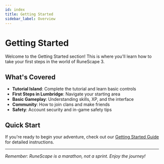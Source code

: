 ```yaml
---
id: index
title: Getting Started
sidebar_label: Overview
---
```


# Getting Started

Welcome to the Getting Started section! This is where you'll learn how to take your first steps in the world of RuneScape 3.

## What's Covered

- **Tutorial Island**: Complete the tutorial and learn basic controls
- **First Steps in Lumbridge**: Navigate your starting area
- **Basic Gameplay**: Understanding skills, XP, and the interface
- **Community**: How to join clans and make friends
- **Safety**: Account security and in-game safety tips

## Quick Start

If you're ready to begin your adventure, check out our [Getting Started Guide](getting-started) for detailed instructions.

---

*Remember: RuneScape is a marathon, not a sprint. Enjoy the journey!*
